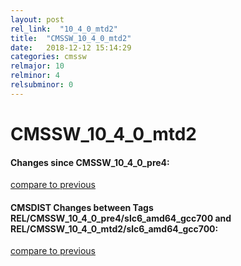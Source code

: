 ```yaml
---
layout: post
rel_link:  "10_4_0_mtd2"
title:  "CMSSW_10_4_0_mtd2"
date:   2018-12-12 15:14:29
categories: cmssw
relmajor: 10
relminor: 4
relsubminor: 0
---
```


# CMSSW_10_4_0_mtd2
#### Changes since CMSSW_10_4_0_pre4:
[compare to previous](https://github.com/cms-sw/cmssw/compare/CMSSW_10_4_0_pre4...CMSSW_10_4_0_mtd2)



#### CMSDIST Changes between Tags REL/CMSSW_10_4_0_pre4/slc6_amd64_gcc700 and REL/CMSSW_10_4_0_mtd2/slc6_amd64_gcc700:
[compare to previous](https://github.com/cms-sw/cmsdist/compare/REL/CMSSW_10_4_0_pre4/slc6_amd64_gcc700...REL/CMSSW_10_4_0_mtd2/slc6_amd64_gcc700)


